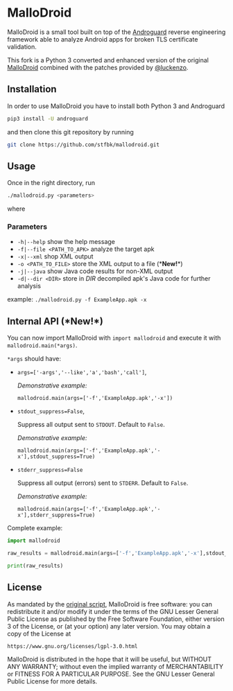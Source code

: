 # MalloDroid

MalloDroid is a small tool built on top of the [Androguard](https://github.com/androguard/androguard) reverse engineering framework able to analyze Android apps for broken TLS certificate validation.

This fork is a Python 3 converted and enhanced version of the original [MalloDroid](https://github.com/sfahl/mallodroid) combined with the patches provided by [@luckenzo](https://github.com/luckenzo/mallodroid).

## Installation

In order to use MalloDroid you have to install both Python 3 and Androguard

```bash
pip3 install -U androguard
```
and then clone this git repository by running
```bash
git clone https://github.com/stfbk/mallodroid.git
```

## Usage
Once in the right directory, run
```bash
./mallodroid.py <parameters>
```
where

### Parameters

- `-h|--help`   show the help message
- `-f|--file <PATH_TO_APK>` analyze the target apk
- `-x|--xml` shop XML output
- `-o <PATH_TO_FILE>` store the XML output to a file (\***New!**\*)
- `-j|--java` show Java code results for non-XML output
- `-d|--dir <DIR>` store in *DIR* decompiled apk's Java code for further analysis

example: `./mallodroid.py -f ExampleApp.apk -x`

## Internal API (\*New!\*)

You can now import MalloDroid with `import mallodroid` and execute it with `mallodroid.main(*args)`. 

`*args` should have:

* `args=['-args','--like','a','bash','call']`,

  *Demonstrative example:*

  `mallodroid.main(args=['-f','ExampleApp.apk','-x'])`

* `stdout_suppress=False`,

  Suppress all output sent to `STDOUT`. Default to `False`.

  *Demonstrative example:*

  `mallodroid.main(args=['-f','ExampleApp.apk','-x'],stdout_suppress=True)`

* `stderr_suppress=False`

  Suppress all output (errors) sent to `STDERR`. Default to `False`.

  *Demonstrative example:*

  `mallodroid.main(args=['-f','ExampleApp.apk','-x'],stderr_suppress=True)`

Complete example:

```python
import mallodroid

raw_results = mallodroid.main(args=['-f','ExampleApp.apk','-x'],stdout_suppress=False,stderr_suppress=True)

print(raw_results)
```

## License

As mandated by the [original script](https://github.com/sfahl/mallodroid/blob/master/mallodroid.py), MalloDroid is free software: you can redistribute it and/or modify it under the terms of the GNU Lesser General Public License as published by the Free Software Foundation, either version 3 of the License, or (at your option) any later version. You may obtain a copy of the License at

```
https://www.gnu.org/licenses/lgpl-3.0.html
```

MalloDroid is distributed in the hope that it will be useful, but WITHOUT ANY WARRANTY; without even the implied warranty of MERCHANTABILITY or FITNESS FOR A PARTICULAR PURPOSE.  See the GNU Lesser General Public License for more details.
